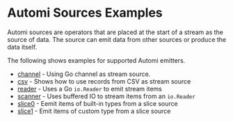 # Automi Sources Examples

Automi sources are operators that are placed at the start of a stream as the source of data. 
The source can emit data from other sources or produce the data itself.

The following shows examples for supported Automi emitters.

* [channel](./channel) - Using Go channel as stream source.
* [csv](./csv) - Shows how to use records from CSV as stream source
* [reader](./reader) - Uses a Go  `io.Reader` to emit stream items
* [scanner](./scanner) - Uses buffered IO to stream items from an `io.Reader`
* [slice0](./slice0) - Eemit items of built-in types from a slice source
* [slice1](./slice1) - Emit items of custom type from a slice source